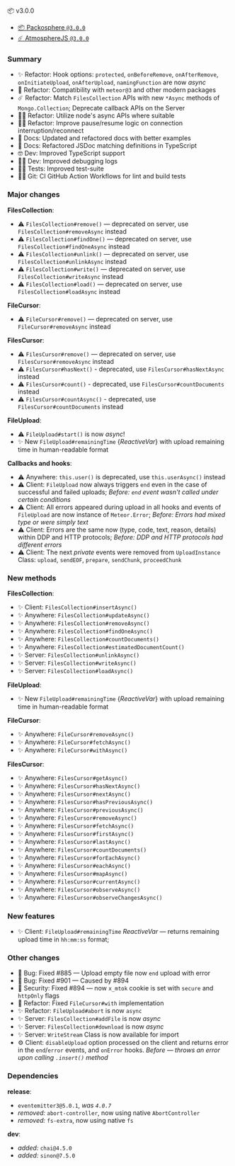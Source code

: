 📦 v3.0.0

- [📦 Packosphere `@3.0.0`](https://packosphere.com/ostrio/files/3.0.0)
- [☄️ AtmosphereJS `@3.0.0`](https://atmospherejs.com/ostrio/files)

### Summary

- ✨ Refactor: Hook options: `protected`, `onBeforeRemove`, `onAfterRemove`, `onInitiateUpload`, `onAfterUpload`, `namingFunction` are now *async*
- 🤝 Refactor: Compatibility with `meteor@3` and other modern packages
- ☄️ Refactor: Match `FilesCollection` APIs with new `*Async` methods of `Mongo.Collection`; Deprecate callback APIs on the Server
- 👨‍💻 Refactor: Utilize node's async APIs where suitable
- 👨‍💻 Refactor: Improve pause/resume logic on connection interruption/reconnect
- 📔 Docs: Updated and refactored docs with better examples
- 📔 Docs: Refactored JSDoc matching definitions in TypeScript
- 🤓 Dev: Improved TypeScript support
- 👷‍♂️ Dev: Improved debugging logs
- 👨‍🔬 Tests: Improved test-suite
- 👷‍♂️ Git: CI GitHub Action Workflows for lint and build tests

### Major changes

__FilesCollection__:

- ⚠️ `FilesCollection#remove()` — deprecated on server, use `FilesCollection#removeAsync` instead
- ⚠️ `FilesCollection#findOne()` — deprecated on server, use `FilesCollection#findOneAsync` instead
- ⚠️ `FilesCollection#unlink()` — deprecated on server, use `FilesCollection#unlinkAsync` instead
- ⚠️ `FilesCollection#write()` — deprecated on server, use `FilesCollection#writeAsync` instead
- ⚠️ `FilesCollection#load()` — deprecated on server, use `FilesCollection#loadAsync` instead

__FileCursor__:

- ⚠️ `FileCursor#remove()` — deprecated on server, use `FileCursor#removeAsync` instead

__FilesCursor__:

- ⚠️ `FilesCursor#remove()` — deprecated on server, use `FilesCursor#removeAsync` instead
- ⚠️ `FilesCursor#hasNext()` - deprecated, use `FilesCursor#hasNextAsync` instead
- ⚠️ `FilesCursor#count()` - deprecated, use `FilesCursor#countDocuments` instead
- ⚠️ `FilesCursor#countAsync()` - deprecated, use `FilesCursor#countDocuments` instead

__FileUpload__:

- ⚠️ `FileUpload#start()` is now *async*!
- ✨ New `FileUpload#remainingTime` {*ReactiveVar*} with upload remaining time in human-readable format

__Callbacks and hooks__:

- ⚠️ Anywhere: `this.user()` is deprecated, use `this.userAsync()` instead
- ⚠️ Client: `FileUpload` now always triggers `end` even in the case of successful and failed uploads; *Before: `end` event wasn't called under certain conditions*
- ⚠️ Client: All errors appeared during upload in all hooks and events of `FileUpload` are now instance of `Meteor.Error`; *Before: Errors had mixed type or were simply text*
- ⚠️ Client: Errors are the same now (type, code, text, reason, details) within DDP and HTTP protocols; *Before: DDP and HTTP protocols had different errors*
- ⚠️ Client: The next *private* events were removed from `UploadInstance` Class: `upload`, `sendEOF`, `prepare`, `sendChunk`, `proceedChunk`

### New methods

__FilesCollection__:

- ✨ Client: `FilesCollection#insertAsync()`
- ✨ Anywhere: `FilesCollection#updateAsync()`
- ✨ Anywhere: `FilesCollection#removeAsync()`
- ✨ Anywhere: `FilesCollection#findOneAsync()`
- ✨ Anywhere: `FilesCollection#countDocuments()`
- ✨ Anywhere: `FilesCollection#estimatedDocumentCount()`
- ✨ Server: `FilesCollection#unlinkAsync()`
- ✨ Server: `FilesCollection#writeAsync()`
- ✨ Server: `FilesCollection#loadAsync()`

__FileUpload__:

- ✨ New `FileUpload#remainingTime` {*ReactiveVar*} with upload remaining time in human-readable format

__FileCursor__:

- ✨ Anywhere: `FileCursor#removeAsync()`
- ✨ Anywhere: `FileCursor#fetchAsync()`
- ✨ Anywhere: `FileCursor#withAsync()`

__FilesCursor__:

- ✨ Anywhere: `FilesCursor#getAsync()`
- ✨ Anywhere: `FilesCursor#hasNextAsync()`
- ✨ Anywhere: `FilesCursor#nextAsync()`
- ✨ Anywhere: `FilesCursor#hasPreviousAsync()`
- ✨ Anywhere: `FilesCursor#previousAsync()`
- ✨ Anywhere: `FilesCursor#removeAsync()`
- ✨ Anywhere: `FilesCursor#fetchAsync()`
- ✨ Anywhere: `FilesCursor#firstAsync()`
- ✨ Anywhere: `FilesCursor#lastAsync()`
- ✨ Anywhere: `FilesCursor#countDocuments()`
- ✨ Anywhere: `FilesCursor#forEachAsync()`
- ✨ Anywhere: `FilesCursor#eachAsync()`
- ✨ Anywhere: `FilesCursor#mapAsync()`
- ✨ Anywhere: `FilesCursor#currentAsync()`
- ✨ Anywhere: `FilesCursor#observeAsync()`
- ✨ Anywhere: `FilesCursor#observeChangesAsync()`

### New features

- ✨ Client: `FileUpload#remainingTime` *ReactiveVar* — returns remaining upload time in `hh:mm:ss` format;

### Other changes

- 🐞 Bug: Fixed #885 — Upload empty file now `end` upload with error
- 🐞 Bug: Fixed #901 — Caused by #894
- 🔧 Security: Fixed #894 — now `x_mtok` cookie is set with `secure` and `httpOnly` flags
- 🔧 Refactor: Fixed `FileCursor#with` implementation
- ✨ Refactor: `FileUpload#abort` is now `async`
- ✨ Server: `FilesCollection#addFile` is now *async*
- ✨ Server: `FilesCollection#download` is now *async*
- ✨ Server: `WriteStream` Class is now available for import
- ⚙️ Client: `disableUpload` option processed on the client and returns error in the `end`/`error` events, and `onError` hooks. *Before — throws an error upon calling `.insert()` method*

### Dependencies

__release__:

- `eventemitter3@5.0.1`, *was `4.0.7`*
- *removed:* `abort-controller`, now using native `AbortController`
- *removed:* `fs-extra`, now using native `fs`

__dev__:

- *added:* `chai@4.5.0`
- *added:* `sinon@7.5.0`

